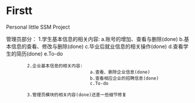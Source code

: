 # Firstt
Personal little SSM Project

管理员部分：
			1.学生基本信息的相关内容:
									a.账号的增加、查看与删除(done)
									b.基本信息的查看、修改与删除(done)
									c.毕业后就业信息的相关操作(done)
									d.查看学生的简历(done)
									e.To-do
			
			
			2.企业基本信息的相关内容:
									a.查看、删除企业信息(done)
									b.查看相应企业的招聘信息(done)
									c.To-do
									
			3.管理员模块的相关内容(done)还差一些细节修复						
									



